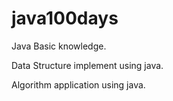 # java100days

Java Basic knowledge.

Data Structure implement using java.

Algorithm application using java.
